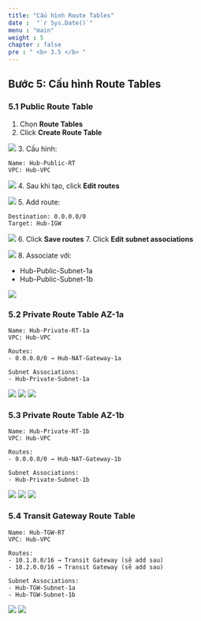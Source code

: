 ```yaml
---
title: "Cấu hình Route Tables"
date :  "`r Sys.Date()`" 
menu : "main"
weight : 5
chapter : false
pre : " <b> 3.5 </b> "
---
```



## Bước 5: Cấu hình Route Tables

### 5.1 Public Route Table

1. Chọn **Route Tables**
2. Click **Create Route Table**

![](/images/3.hub-vpc/hinh-25.png)
3. Cấu hình:

```
Name: Hub-Public-RT
VPC: Hub-VPC
```

![](/images/3.hub-vpc/hinh-26.png)
4. Sau khi tạo, click **Edit routes**

![](/images/3.hub-vpc/hinh-27.png)
5. Add route:

```
Destination: 0.0.0.0/0
Target: Hub-IGW
```
![](/images/3.hub-vpc/hinh-28.png)
6. Click **Save routes**
7. Click **Edit subnet associations**

![](/images/3.hub-vpc/hinh-29.png)
8. Associate với:
   - Hub-Public-Subnet-1a
   - Hub-Public-Subnet-1b

![](/images/3.hub-vpc/hinh-30.png)
### 5.2 Private Route Table AZ-1a

```
Name: Hub-Private-RT-1a
VPC: Hub-VPC

Routes:
- 0.0.0.0/0 → Hub-NAT-Gateway-1a

Subnet Associations:
- Hub-Private-Subnet-1a
```
![](/images/3.hub-vpc/hinh-31.png)
![](/images/3.hub-vpc/hinh-32.png)
![](/images/3.hub-vpc/hinh-33.png)
### 5.3 Private Route Table AZ-1b

```
Name: Hub-Private-RT-1b
VPC: Hub-VPC

Routes:
- 0.0.0.0/0 → Hub-NAT-Gateway-1b

Subnet Associations:
- Hub-Private-Subnet-1b
```
![](/images/3.hub-vpc/hinh-34.png)
![](/images/3.hub-vpc/hinh-35.png)
![](/images/3.hub-vpc/hinh-36.png)
### 5.4 Transit Gateway Route Table

```
Name: Hub-TGW-RT
VPC: Hub-VPC

Routes:
- 10.1.0.0/16 → Transit Gateway (sẽ add sau)
- 10.2.0.0/16 → Transit Gateway (sẽ add sau)

Subnet Associations:
- Hub-TGW-Subnet-1a
- Hub-TGW-Subnet-1b
```
![](/images/3.hub-vpc/hinh-37.png)
![](/images/3.hub-vpc/hinh-38.png)
